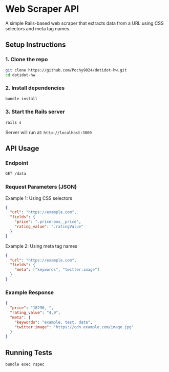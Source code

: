 # Web Scraper API

A simple Rails-based web scraper that extracts data from a URL using CSS selectors and meta tag names.


## Setup Instructions

### 1. Clone the repo

```bash
git clone https://github.com/Pochy9024/dotidot-hw.git
cd dotidot-hw
```

### 2. Install dependencies
```bash
bundle install
```

### 3. Start the Rails server
```bash
rails s
```
Server will run at: `http://localhost:3000`

## API Usage
### Endpoint
```bash
GET /data
```

### Request Parameters (JSON)
Example 1: Using CSS selectors
```json
{
  "url": "https://example.com",
  "fields": {
    "price": ".price-box__price",
    "rating_value": ".ratingValue"
  }
}
```

Example 2: Using meta tag names
```json
{
  "url": "https://example.com",
  "fields": {
    "meta": ["keywords", "twitter:image"]
  }
}
```

### Example Response
```json
{
  "price": "18290,-",
  "rating_value": "4,9",
  "meta": {
    "keywords": "example, test, data",
    "twitter:image": "https://cdn.example.com/image.jpg"
  }
}
```

## Running Tests
```bash
bundle exec rspec
```
